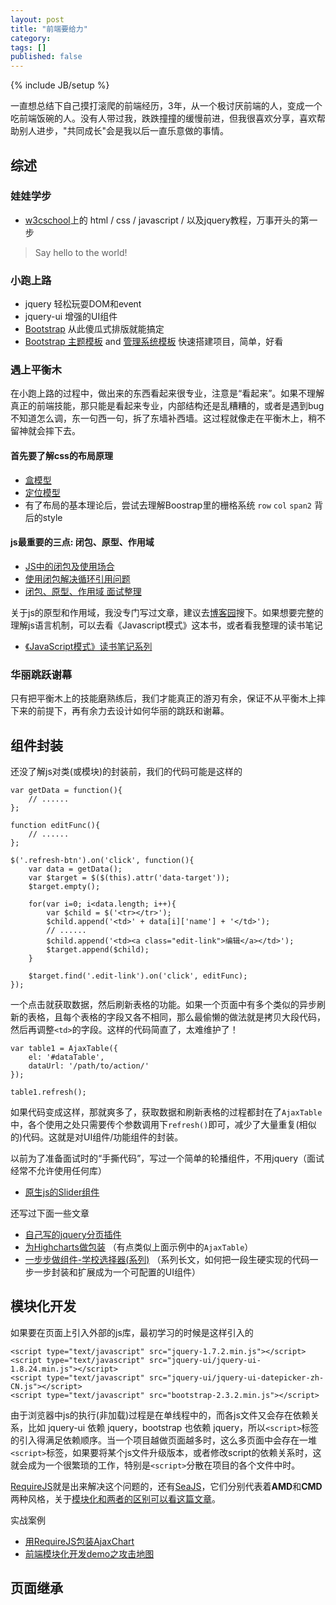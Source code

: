 ```yaml
---
layout: post
title: "前端要给力"
category: 
tags: []
published: false
---
```

{% include JB/setup %}

一直想总结下自己摸打滚爬的前端经历，3年，从一个极讨厌前端的人，变成一个吃前端饭碗的人。没有人带过我，跌跌撞撞的缓慢前进，但我很喜欢分享，喜欢帮助别人进步，"共同成长"会是我以后一直乐意做的事情。

<!-- break -->

综述
-----

### 娃娃学步

- [w3cschool](http://www.w3school.com.cn)上的 html / css / javascript / 以及jquery教程，万事开头的第一步

> Say hello to the world!

### 小跑上路

- jquery 轻松玩耍DOM和event
- jquery-ui 增强的UI组件
- [Bootstrap](http://www.bootcss.com) 从此傻瓜式排版就能搞定
- [Bootstrap 主题模板](http://www.cnblogs.com/lhb25/p/30-free-bootstrap-templates.html) and [管理系统模板](http://sudasuta.com/bootstrap-admin-templates.html) 快速搭建项目，简单，好看

### 遇上平衡木

在小跑上路的过程中，做出来的东西看起来很专业，注意是“看起来”。如果不理解真正的前端技能，那只能是看起来专业，内部结构还是乱糟糟的，或者是遇到bug不知道怎么调，东一句西一句，拆了东墙补西墙。这过程就像走在平衡木上，稍不留神就会摔下去。

#### 首先要了解css的布局原理

- [盒模型](/blog/2015/03/21/css-box-model/)
- [定位模型](/blog/2015/03/22/css-position-model/)
- 有了布局的基本理论后，尝试去理解Boostrap里的栅格系统 `row` `col` `span2` 背后的style

#### js最重要的三点: 闭包、原型、作用域

- [JS中的闭包及使用场合](/blog/2015/03/28/closure-in-js/)
- [使用闭包解决循环引用问题](/blog/2015/03/29/apply-closure-to-forloop/)
- [闭包、原型、作用域 面试整理](/blog/2015/04/22/some-interview-questions-of-javascript-2/)

关于js的原型和作用域，我没专门写过文章，建议去[博客园](http://www.cnblogs.com)搜下。如果想要完整的理解js语言机制，可以去看《Javascript模式》这本书，或者看我整理的读书笔记

- [《JavaScript模式》读书笔记系列](/tags.html#读书笔记-ref)

### 华丽跳跃谢幕

只有把平衡木上的技能磨熟练后，我们才能真正的游刃有余，保证不从平衡木上摔下来的前提下，再有余力去设计如何华丽的跳跃和谢幕。


组件封装
--------
还没了解js对类(或模块)的封装前，我们的代码可能是这样的

    var getData = function(){
        // ......
    };

    function editFunc(){
        // ......
    };

    $('.refresh-btn').on('click', function(){
        var data = getData();
        var $target = $($(this).attr('data-target'));
        $target.empty();

        for(var i=0; i<data.length; i++){
            var $child = $('<tr></tr>');
            $child.append('<td>' + data[i]['name'] + '</td>');
            // ......
            $child.append('<td><a class="edit-link">编辑</a></td>');
            $target.append($child);
        }

        $target.find('.edit-link').on('click', editFunc);
    });

一个点击就获取数据，然后刷新表格的功能。如果一个页面中有多个类似的异步刷新的表格，且每个表格的字段又各不相同，那么最偷懒的做法就是拷贝大段代码，然后再调整`<td>`的字段。这样的代码简直了，太难维护了！

    var table1 = AjaxTable({
        el: '#dataTable',
        dataUrl: '/path/to/action/'
    });

    table1.refresh();

如果代码变成这样，那就爽多了，获取数据和刷新表格的过程都封在了`AjaxTable`中，各个使用之处只需要传个参数调用下`refresh()`即可，减少了大量重复(相似的)代码。这就是对UI组件/功能组件的封装。

以前为了准备面试时的“手撕代码”，写过一个简单的轮播组件，不用jquery（面试经常不允许使用任何库）

- [原生js的Slider组件](/demo/js-native/slider/demo.html)

还写过下面一些文章

- [自己写的jquery分页插件](/blog/2015/03/03/step-by-step-jquery-plugin-pagination-1/)
- [为Highcharts做包装](/blog/2015/02/05/ajax-chart-for-highcharts/) （有点类似上面示例中的`AjaxTable`）
- [一步步做组件-学校选择器(系列)](/blog/2015/02/11/step-by-step-js-component-schoolbox-collections/) （系列长文，如何把一段生硬实现的代码一步一步封装和扩展成为一个可配置的UI组件）


模块化开发
---------
如果要在页面上引入外部的js库，最初学习的时候是这样引入的

    <script type="text/javascript" src="jquery-1.7.2.min.js"></script>
    <script type="text/javascript" src="jquery-ui/jquery-ui-1.8.24.min.js"></script>
    <script type="text/javascript" src="jquery-ui/jquery-ui-datepicker-zh-CN.js"></script>
    <script type="text/javascript" src="bootstrap-2.3.2.min.js"></script>

由于浏览器中js的执行(非加载)过程是在单线程中的，而各js文件又会存在依赖关系，比如 jquery-ui 依赖 jquery，bootstrap 也依赖 jquery，所以`<script>`标签的引入得满足依赖顺序。当一个项目越做页面越多时，这么多页面中会存在一堆`<script>`标签，如果要将某个js文件升级版本，或者修改script的依赖关系时，这就会成为一个很繁琐的工作，特别是`<script>`分散在项目的各个文件中时。

[RequireJS](http://www.requirejs.cn/)就是出来解决这个问题的，还有[SeaJS](https://github.com/seajs/seajs)，它们分别代表着**AMD**和**CMD**两种风格，关于[模块化和两者的区别可以看这篇文章](http://www.html-js.com/article/The-front-box-front-end-module)。

实战案例

- [用RequireJS包装AjaxChart](/blog/2015/02/07/wrap-ajaxchart-with-requirejs/)
- [前端模块化开发demo之攻击地图](/blog/2015/12/05/attack-map-with-amd/)


页面继承
--------


